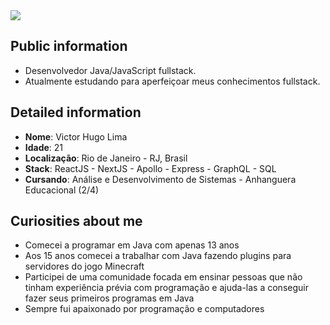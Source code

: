 <div>
    <a target='_blank' href="https://www.linkedin.com/in/vhlimabr/">
        <img src="https://img.shields.io/badge/LinkedIn-0077B5?style=for-the-badge&logo=linkedin&logoColor=white">
    </a>
</div>

## Public information

* Desenvolvedor Java/JavaScript fullstack. 
* Atualmente estudando para aperfeiçoar meus conhecimentos fullstack. 

## Detailed information

* **Nome**: Victor Hugo Lima
* **Idade**: 21
* **Localização**: Rio de Janeiro - RJ, Brasil
* **Stack**: ReactJS - NextJS - Apollo - Express - GraphQL - SQL
* **Cursando**: Análise e Desenvolvimento de Sistemas - Anhanguera Educacional (2/4)

## Curiosities about me

* Comecei a programar em Java com apenas 13 anos
* Aos 15 anos comecei a trabalhar com Java fazendo plugins para servidores do jogo Minecraft
* Participei de uma comunidade focada em ensinar pessoas que não tinham experiência prévia com programação e ajuda-las a conseguir fazer seus primeiros programas em Java
* Sempre fui apaixonado por programação e computadores
